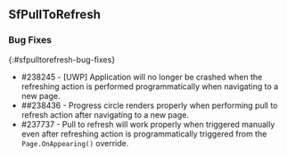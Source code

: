 ## SfPullToRefresh

### Bug Fixes
{:#sfpulltorefresh-bug-fixes}

* \#238245 - [UWP] Application will no longer be crashed when the refreshing action is performed programmatically when navigating to a new page.
* \##238436 - Progress circle renders properly when performing pull to refresh action after navigating to a new page.
* \#237737 - Pull to refresh will work properly when triggered manually even after refreshing action is programmatically triggered from the `Page.OnAppearing()` override.
